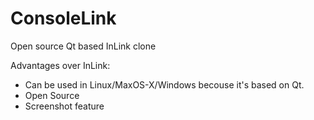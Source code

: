 ConsoleLink
===========

Open source Qt based InLink clone

Advantages over InLink:

- Can be used in Linux/MaxOS-X/Windows becouse it's based on Qt.
- Open Source
- Screenshot feature
